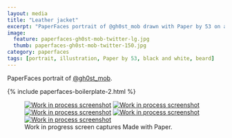```yaml
---
layout: media
title: "Leather jacket"
excerpt: "PaperFaces portrait of @gh0st_mob drawn with Paper by 53 on an iPad."
image: 
  feature: paperfaces-gh0st-mob-twitter-lg.jpg
  thumb: paperfaces-gh0st-mob-twitter-150.jpg
category: paperfaces
tags: [portrait, illustration, Paper by 53, black and white, beard]
---
```


PaperFaces portrait of [@gh0st_mob](http://twitter.com/gh0st_mob).

{% include paperfaces-boilerplate-2.html %}

<figure class="third">
	<a href="{{ site.url }}/images/paperfaces-gh0st-mob-process-1-lg.jpg"><img src="{{ site.url }}/images/paperfaces-gh0st-mob-process-1-600.jpg" alt="Work in process screenshot"></a>
	<a href="{{ site.url }}/images/paperfaces-gh0st-mob-process-2-lg.jpg"><img src="{{ site.url }}/images/paperfaces-gh0st-mob-process-2-600.jpg" alt="Work in process screenshot"></a>
	<a href="{{ site.url }}/images/paperfaces-gh0st-mob-process-3-lg.jpg"><img src="{{ site.url }}/images/paperfaces-gh0st-mob-process-3-600.jpg" alt="Work in process screenshot"></a>
	<a href="{{ site.url }}/images/paperfaces-gh0st-mob-process-4-lg.jpg"><img src="{{ site.url }}/images/paperfaces-gh0st-mob-process-4-600.jpg" alt="Work in process screenshot"></a>
	<a href="{{ site.url }}/images/paperfaces-gh0st-mob-process-5-lg.jpg"><img src="{{ site.url }}/images/paperfaces-gh0st-mob-process-5-600.jpg" alt="Work in process screenshot"></a>
	<figcaption>Work in progress screen captures Made with Paper.</figcaption>
</figure>